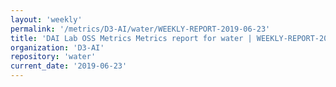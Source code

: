 ```yaml
---
layout: 'weekly'
permalink: '/metrics/D3-AI/water/WEEKLY-REPORT-2019-06-23'
title: 'DAI Lab OSS Metrics Metrics report for water | WEEKLY-REPORT-2019-06-23'
organization: 'D3-AI'
repository: 'water'
current_date: '2019-06-23'
---
```

